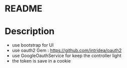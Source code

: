 # README

Description
===========

- use bootstrap for UI
- use oauth2 Gem : https://github.com/intridea/oauth2
- use GoogleOauthService for keep the controller light
- the token is save in a cookie
